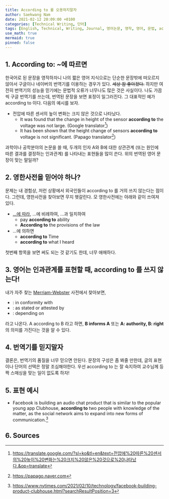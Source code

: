 ```yaml
---
title: According to 를 오용하지말자
author: Saekwang Nam
date: 2021-02-12 20:09:00 +0100
categories: [Technical Writing, 단어]
tags: [English, Technical, Writing, Journal, 영어논문, 영작, 영어, 문법, according to]
use_math: true
mermaid: true
pinned: false
---
```


## 1. According to: ~에 따르면
한국어로 된 문장을 영작하자니 나의 짧은 영어 지식으로는 단순한 문장밖에 떠오르지 않아서 구글이나 네이버의 번역기를 이용하는 경우가 있다. ~~세상 참 좋아졌다.~~ 하지만 여전히 번역기의 성능을 믿기에는 문법적 오류가 너무나도 많은 것은 사실이다. 나도 가끔씩 구글 번역기를 쓰는데, 번역된 문장을 보면 표정이 일그러진다. 그 대표적인 예가 according to 이다. 다음의 예시를 보자. 
- 전압에 따른 센서의 높이 변화는 크지 않은 것으로 나타났다.
  - It was found that the change in height of the sensor **according to** the voltage was not large. (Google translator[^footnote_2])
  - It has been shown that the height change of sensors **according to** voltage is not significant. (Papago translator[^footnote_3])

과학이나 공학분야의 논문을 쓸 때, 두개의 인자 A와 B에 대한 상관관계 (또는 원인에 따른 결과를 결정하는 인과관계) 를 나타내는 표현들을 많이 쓴다. 위의 번역된 영어 문장이 맞는 말일까?

## 2. 영한사전을 믿어야 하나?
문제는 내 경험상, 저런 상황에서 외국인들이 according to 를 거의 쓰지 않는다는 점이다. 그런데, 영한사전을 찾아보면 무지 헷갈린다. 모 영한사전에는 아래와 같이 쓰여져 있다.
- <u>...에 따라</u>, ...에 비례하여, ...과 일치하여
    - pay **according to** ability
    - **According to** the provisions of the law
- ...에 의하면
    - **according to** Time
    - **according to** what I heard

첫번째 항목을 보면 써도 되는 것 같기도 한데, 너무 애매하다.

## 3. 영어는 인과관계를 표현할 때, according to 를 쓰지 않는다!
내가 자주 찾는 [Merriam-Webster](https://www.merriam-webster.com) 사전에서 찾아보면,
- : in conformity with
- : as stated or attested by
- : depending on

라고 나온다. A according to B 라고 하면, **B informs A** 또는 **A: authority, B: right** 의 의미를 가진다는 것을 알 수 있다.

## 4. 번역기를 믿지말자
결론은, 번역기의 품질을 너무 믿으면 안된다. 문장의 구성은 좀 봐줄 만한데, 글의 표현이나 단어의 선택은 정말 조심해야한다. 우선 according to 는 잘 숙지하여 교수님께 등짝 스매싱을 맞는 일이 없도록 하자!


## 5. 표현 예시
- Facebook is building an audio chat product that is similar to the popular young app Clubhouse, **according to** two people with knowledge of the matter, as the social network aims to expand into new forms of communication.[^footnote_1]

## 6. Sources
[^footnote_1]: https://www.nytimes.com/2021/02/10/technology/facebook-building-product-clubhouse.html?searchResultPosition=3

[^footnote_2]: https://translate.google.com/?sl=ko&tl=en&text=전압에%20따른%20센서의%20높이%20변화는%20크지%20않은%20것으로%20나타났다.&op=translate

[^footnote_3]: https://papago.naver.com